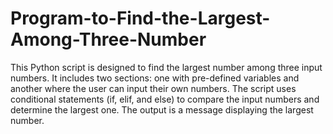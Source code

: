 # Program-to-Find-the-Largest-Among-Three-Number
This Python script is designed to find the largest number among three input numbers.
It includes two sections: one with pre-defined variables and another where the user can input their own numbers. 
The script uses conditional statements (if, elif, and else) to compare the input numbers and determine the largest one. 
The output is a message displaying the largest number.
